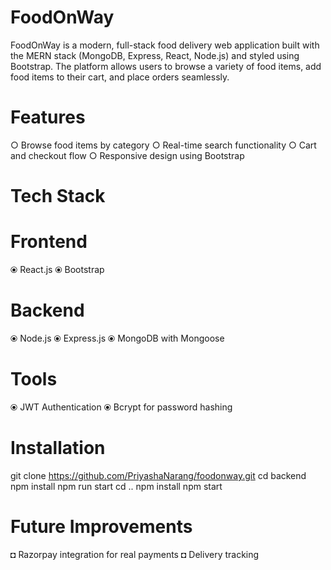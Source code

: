 # FoodOnWay
FoodOnWay is a modern, full-stack food delivery web application built with the MERN stack (MongoDB, Express, React, Node.js) and styled using Bootstrap. The platform allows users to browse a variety of food items, add food items to their cart, and place orders seamlessly.
# Features
○ Browse food items by category
○ Real-time search functionality
○ Cart and checkout flow
○ Responsive design using Bootstrap
# Tech Stack
# Frontend
⦿ React.js
⦿ Bootstrap
# Backend
⦿ Node.js
⦿ Express.js
⦿ MongoDB with Mongoose
# Tools
⦿ JWT Authentication
⦿ Bcrypt for password hashing
# Installation
git clone https://github.com/PriyashaNarang/foodonway.git
cd backend
npm install
npm run start
cd ..
npm install
npm start
# Future Improvements
◘ Razorpay integration for real payments
◘ Delivery tracking
